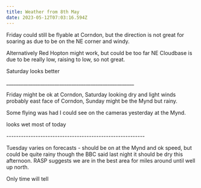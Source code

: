 ```yaml
---
title: Weather from 8th May
date: 2023-05-12T07:03:16.594Z
---
```

Friday could still be flyable at Corndon, but the direction is not great for soaring as due to be on the NE corner and windy.

Alternatively Red Hopton might work, but could be too far NE  Cloudbase is due to be really low, raising to low, so not great.

Saturday looks better

\_\_\_\_\_\_\_\_\_\_\_\_\_\_\_\_\_\_\_\_\_\_\_\_\_\_\_\_\_\_\_\_\_\_\_\_\_\_\_\_\_\_\_\_\_\_\_\_\_\_\_\__

Friday might be ok at Corndon, Saturday looking dry and light winds probably east face of Corndon, Sunday might be the Mynd but rainy.

Some flying was had I could see on the cameras yesterday at the Mynd.

looks wet most of today

\---------------------------------------------------------

Tuesday varies on forecasts - should be on at the Mynd and ok speed, but could be quite rainy though the BBC said last night it should be dry this afternoon.  RASP suggests we are in the best area for miles around until well up north.

Only time will tell